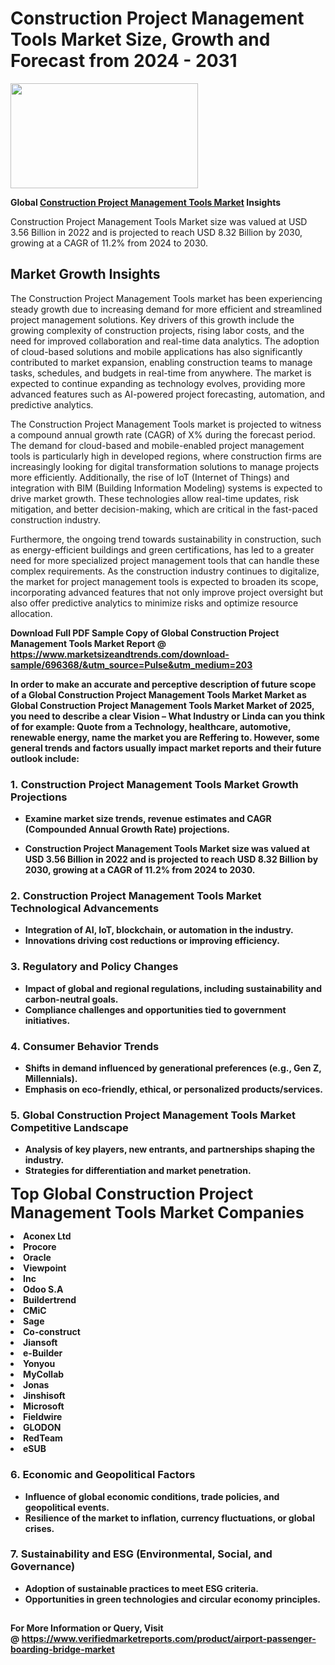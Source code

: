 <H1>Construction Project Management Tools Market Size, Growth and Forecast from 2024 - 2031</H1><img class="aligncenter size-medium wp-image-584254" src="https://thirdeyenews.in/wp-content/uploads/2024/09/Global-Market-Research-300x168.jpeg" alt="" width="300" height="168" /><p><strong>Global&nbsp;<a href="https://www.marketsizeandtrends.com/download-sample/696368/&amp;utm_source=Pulse&amp;utm_medium=203">Construction Project Management Tools Market</a> Insights</strong></p><p>Construction Project Management Tools Market size was valued at USD 3.56 Billion in 2022 and is projected to reach USD 8.32 Billion by 2030, growing at a CAGR of 11.2% from 2024 to 2030.</p><p><h2>Market Growth Insights</h2> <p>The Construction Project Management Tools market has been experiencing steady growth due to increasing demand for more efficient and streamlined project management solutions. Key drivers of this growth include the growing complexity of construction projects, rising labor costs, and the need for improved collaboration and real-time data analytics. The adoption of cloud-based solutions and mobile applications has also significantly contributed to market expansion, enabling construction teams to manage tasks, schedules, and budgets in real-time from anywhere. The market is expected to continue expanding as technology evolves, providing more advanced features such as AI-powered project forecasting, automation, and predictive analytics.</p> <p><strong></strong></p> <p>The Construction Project Management Tools market is projected to witness a compound annual growth rate (CAGR) of X% during the forecast period. The demand for cloud-based and mobile-enabled project management tools is particularly high in developed regions, where construction firms are increasingly looking for digital transformation solutions to manage projects more efficiently. Additionally, the rise of IoT (Internet of Things) and integration with BIM (Building Information Modeling) systems is expected to drive market growth. These technologies allow real-time updates, risk mitigation, and better decision-making, which are critical in the fast-paced construction industry.</p> <p>Furthermore, the ongoing trend towards sustainability in construction, such as energy-efficient buildings and green certifications, has led to a greater need for more specialized project management tools that can handle these complex requirements. As the construction industry continues to digitalize, the market for project management tools is expected to broaden its scope, incorporating advanced features that not only improve project oversight but also offer predictive analytics to minimize risks and optimize resource allocation.</p> <p><strong></p><p><span class=""><strong>Download Full PDF Sample Copy of Global Construction Project Management Tools Market Report</strong> @ <a href="https://www.marketsizeandtrends.com/download-sample/696368/&amp;utm_source=Pulse&amp;utm_medium=203" target="_blank">https://www.marketsizeandtrends.com/download-sample/696368/&amp;utm_source=Pulse&amp;utm_medium=203</a></span></p><p>In order to make an accurate and perceptive description of future scope of a Global&nbsp;Construction Project Management Tools Market Market as Global&nbsp;Construction Project Management Tools Market Market of 2025, you need to describe a clear Vision &ndash; What Industry or Linda can you think of for example: Quote from a Technology, healthcare, automotive, renewable energy, name the market you are Reffering to. However, some general trends and factors usually impact market reports and their future outlook include:</p><h3>1.&nbsp;<strong>Construction Project Management Tools Market Growth Projections</strong></h3><ul><li>Examine market size trends, revenue estimates and CAGR (Compounded Annual Growth Rate) projections.</li><li><p>Construction Project Management Tools Market size was valued at USD 3.56 Billion in 2022 and is projected to reach USD 8.32 Billion by 2030, growing at a CAGR of 11.2% from 2024 to 2030.</p></li></ul><h3>2.&nbsp;<strong>Construction Project Management Tools Market Technological Advancements</strong></h3><ul><li>Integration of AI, IoT, blockchain, or automation in the industry.</li><li>Innovations driving cost reductions or improving efficiency.</li></ul><h3>3.&nbsp;<strong>Regulatory and Policy Changes</strong></h3><ul><li>Impact of global and regional regulations, including sustainability and carbon-neutral goals.</li><li>Compliance challenges and opportunities tied to government initiatives.</li></ul><h3>4.&nbsp;<strong>Consumer Behavior Trends</strong></h3><ul><li>Shifts in demand influenced by generational preferences (e.g., Gen Z, Millennials).</li><li>Emphasis on eco-friendly, ethical, or personalized products/services.</li></ul><h3>5.&nbsp;<strong>Global Construction Project Management Tools Market Competitive Landscape</strong></h3><ul><li>Analysis of key players, new entrants, and partnerships shaping the industry.</li><li>Strategies for differentiation and market penetration.</li></ul><p data-pm-slice="1 1 []"><span style="color: inherit; font-family: inherit; font-size: 25px;">Top Global Construction Project Management Tools Market Companies</span></p><div class="" data-test-id=""><p><li>Aconex Ltd</li><li> Procore</li><li> Oracle</li><li> Viewpoint</li><li> Inc</li><li> Odoo S.A</li><li> Buildertrend</li><li> CMiC</li><li> Sage</li><li> Co-construct</li><li> Jiansoft</li><li> e-Builder</li><li> Yonyou</li><li> MyCollab</li><li> Jonas</li><li> Jinshisoft</li><li> Microsoft</li><li> Fieldwire</li><li> GLODON</li><li> RedTeam</li><li> eSUB</li></p></div><h3>6.&nbsp;<strong>Economic and Geopolitical Factors</strong></h3><ul><li>Influence of global economic conditions, trade policies, and geopolitical events.</li><li>Resilience of the market to inflation, currency fluctuations, or global crises.</li></ul><h3>7.&nbsp;<strong>Sustainability and ESG (Environmental, Social, and Governance)</strong></h3><ul><li>Adoption of sustainable practices to meet ESG criteria.</li><li>Opportunities in green technologies and circular economy principles.</li></ul><h2><strong style="font-size: 14px;">For More Information or Query, Visit @&nbsp;</strong><a style="background-color: #ffffff; font-size: 14px;" href="https://www.marketsizeandtrends.com/report/construction-project-management-tools-market/" target="_blank">https://www.verifiedmarketreports.com/product/airport-passenger-boarding-bridge-market</a></h2>
